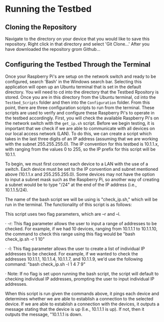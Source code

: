 # Running the Testbed 
## Cloning the Repository
Navigate to the directory on your device that you would like to save this repository. Right click in that directory and select 'Git Clone...' 
After you have downloaded the repository grom Github...
## Configuring the Testbed Through the Terminal 
Once your Raspberry Pi's are setup on the network switch and ready to be configured, search 'Bash' in the Windows search bar. Selecting this application will open up an Ubuntu terminal that is set in the default directory. You will need to cd into the directory that the Testbed Rpository is stored. Once you are in this directory from the Ubuntu terminal, cd into the `Testbed_Scripts` folder and then into the `Configuration` folder. From this point, there are three configuration scripts to run from the terminal. These scripts are used to verify and configure these Raspberry Pi's to operate in the testbed accordingly. First, you will check the available Raspberry Pi's on the network switch with the `get_ip.sh` script. 
Before we begin testing, it is important that we check if we are able to communicate with all devices on our local access network (LAN). To do this, we can create a script which takes in the last three digits of an IP address (assuming that we are working with the subnet 255.255.255.0). The IP convention for this testbed is 10.1.1.x, with ranging from the values 0 to 255, so the IP prefix for this script will be 10.1.1.

To begin, we must first connect each device to a LAN with the use of a switch. Each device must be set to the IP convention and subnet mentioned above (10.1.1.x and 255.255.255.0). Some devices may not have the option to input a subnet mask such as the Raspberry Pi, so another way of creating a subnet would be to type "/24" at the end of the IP address (i.e., 10.1.1.5/24).

The name of the bash script we will be using is "check_ip.sh," which will be run in the terminal. The functionality of this script is as follows:

This script uses two flag parameters, which are –r and –l.

· -r: This flag parameter allows the user to input a range of addresses to be checked. For example, if we had 10 devices, ranging from 10.1.1.1 to 10.1.1.10, the command to check this range using this flag would be "bash check_ip.sh -r 1 10"

· -l: This flag parameter allows the user to create a list of individual IP addresses to be checked. For example, if we wanted to check the addresses 10.1.1.1, 10.1.1.4, 10.1.1.7, and 10.1.1.9, we'd use the following command: "bash check_ip.sh -l 1 4 7 9"

· Note: If no flag is set upon running the bash script, the script will default to checking individual IP addresses, prompting the user to input individual IP addresses.

When this script is run given the commands above, it pings each device and determines whether we are able to establish a connection to the selected device. If we are able to establish a connection with the devices, it outputs a message stating that the device is up (I.e., 10.1.1.1 is up). If not, then it outputs the message, "10.1.1.1 is down.
